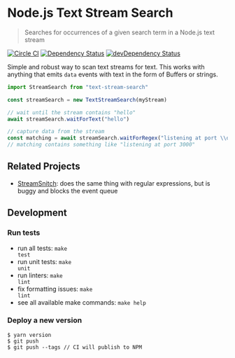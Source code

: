 # Node.js Text Stream Search

> Searches for occurrences of a given search term in a Node.js text stream

[![Circle CI](https://circleci.com/gh/kevgo/node-text-stream-search.svg?style=shield)](https://circleci.com/gh/kevgo/node-text-stream-search)
[![Dependency Status](https://david-dm.org/originate/node-text-stream-search.svg)](https://david-dm.org/originate/node-text-stream-search)
[![devDependency Status](https://david-dm.org/originate/node-text-stream-search/dev-status.svg)](https://david-dm.org/originate/node-text-stream-search#info=devDependencies)

Simple and robust way to scan text streams for text.
This works with anything that emits `data` events with text
in the form of Buffers or strings.

```javascript
import StreamSearch from "text-stream-search"

const streamSearch = new TextStreamSearch(myStream)

// wait until the stream contains "hello"
await streamSearch.waitForText("hello")

// capture data from the stream
const matching = await streamSearch.waitForRegex("listening at port \\d+")
// matching contains something like "listening at port 3000"
```

## Related Projects

- [StreamSnitch](https://github.com/dmotz/stream-snitch): does the same thing with regular expressions,
  but is buggy and blocks the event queue

## Development

### Run tests

- run all tests: <code textrun="verify-make-command">make test</code>
- run unit tests: <code textrun="verify-make-command">make unit</code>
- run linters: <code textrun="verify-make-command">make lint</code>
- fix formatting issues: <code textrun="verify-make-command">make lint</code>
- see all available make commands: <code textrun="verify-make-command">make help</code>

### Deploy a new version

```
$ yarn version
$ git push
$ git push --tags // CI will publish to NPM
```
